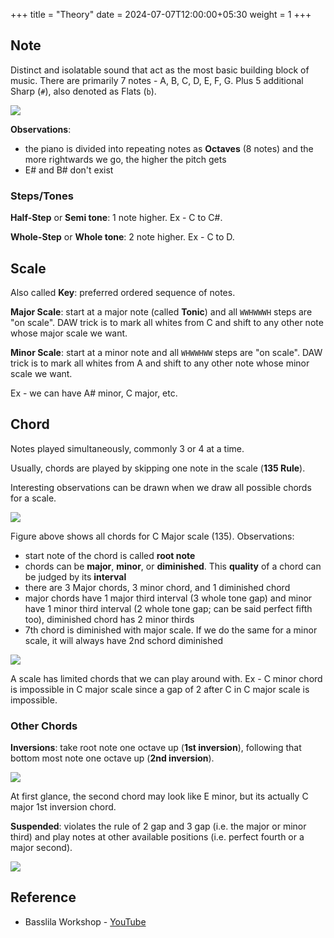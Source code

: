+++
title = "Theory"
date = 2024-07-07T12:00:00+05:30
weight = 1
+++

## Note
Distinct and isolatable sound that act as the most basic building block of music. There are primarily 7 notes - A, B, C, D, E, F, G. Plus 5 additional Sharp (`#`), also denoted as Flats (`b`).

![](https://i.imgur.com/qg2KqO9.png)

**Observations**:
- the piano is divided into repeating notes as **Octaves** (8 notes) and the more rightwards we go, the higher the pitch gets
- E# and B# don't exist

### Steps/Tones
**Half-Step** or **Semi tone**: 1 note higher. Ex - C to C#.

**Whole-Step** or **Whole tone**: 2 note higher. Ex - C to D.

## Scale
Also called **Key**: preferred ordered sequence of notes.

**Major Scale**: start at a major note (called **Tonic**) and all `WWHWWWH` steps are "on scale". DAW trick is to mark all whites from C and shift to any other note whose major scale we want.

**Minor Scale**: start at a minor note and all `WHWWHWW` steps are "on scale". DAW trick is to mark all whites from A and shift to any other note whose minor scale we want.

Ex - we can have A# minor, C major, etc.

## Chord
Notes played simultaneously, commonly 3 or 4 at a time.

Usually, chords are played by skipping one note in the scale (**135 Rule**).

Interesting observations can be drawn when we draw all possible chords for a scale.

![](https://i.imgur.com/3vmCrHN.png)

Figure above shows all chords for C Major scale (135). Observations:
- start note of the chord is called **root note**
- chords can be **major**, **minor**, or **diminished**. This **quality** of a chord can be judged by its **interval**
- there are 3 Major chords, 3 minor chord, and 1 diminished chord
- major chords have 1 major third interval (3 whole tone gap) and minor have 1 minor third interval (2 whole tone gap; can be said perfect fifth too), diminished chord has 2 minor thirds
- 7th chord is diminished with major scale. If we do the same for a minor scale, it will always have 2nd schord diminished

![](https://i.imgur.com/h19IY6N.png)

A scale has limited chords that we can play around with. Ex - C minor chord is impossible in C major scale since a gap of 2 after C in C major scale is impossible.

### Other Chords

**Inversions**: take root note one octave up (**1st inversion**), following that bottom most note one octave up (**2nd inversion**).

![](https://i.imgur.com/XonqMW1.png)

At first glance, the second chord may look like E minor, but its actually C major 1st inversion chord.

**Suspended**: violates the rule of 2 gap and 3 gap (i.e. the major or minor third) and play notes at other available positions (i.e. perfect fourth or a major second).

![](https://i.imgur.com/n1GTNpa.png) 


## Reference
- Basslila Workshop - [YouTube](https://youtu.be/RmwFE1hPqYQ)